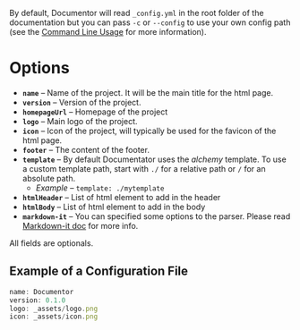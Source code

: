 By default, Documentor will read `_config.yml` in the root folder of the documentation but you can pass `-c` or `--config` to use your own config path (see the [Command Line Usage](#2_Usage/0_CommandLine) for more information).

# Options

- **`name`** – Name of the project. It will be the main title for the html page.
- **`version`** – Version of the project.
- **`homepageUrl`** – Homepage of the project
- **`logo`** – Main logo of the project.
- **`icon`** – Icon of the project, will typically be used for the favicon of the html page.
- **`footer`** – The content of the footer.
- **`template`** – By default Documentator uses the *alchemy* template. To use a custom template path, start with `./` for a relative path or `/` for an absolute path.
  - *Example* – `template: ./mytemplate`
- **`htmlHeader`** – List of html element to add in the header
- **`htmlBody`** – List of html element to add in the body
- **`markdown-it`** – You can specified some options to the parser. Please read [Markdown-it doc](https://github.com/markdown-it/markdown-it#init-with-presets-and-options) for
  more info.

All fields are optionals.

## Example of a Configuration File

```js
name: Documentor
version: 0.1.0
logo: _assets/logo.png
icon: _assets/icon.png
```
